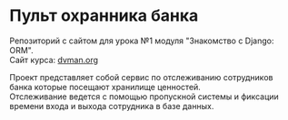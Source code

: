 **Пульт охранника банка**
==================================
Pепозиторий с сайтом для урока №1 модуля "Знакомство с Django: ORM".<br/>Cайт курса: [dvman.org](https://dvmn.org/referrals/G0VoFew47MkBSuukQR1OOSmBvVF1Pa59UXhPqzZq/)

Проект представляет собой сервис по отслеживанию сотрудников банка которые посещают хранилище ценностей.  
Отслеживание ведется с помощью пропускной системы и фиксации времени входа и выхода сотрудника в базе данных.

